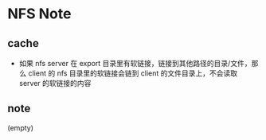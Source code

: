 # NFS Note

## cache

* 如果 nfs server 在 export 目录里有软链接，链接到其他路径的目录/文件，那么 client 的 nfs 目录里的软链接会链到 client 的文件目录上，不会读取 server 的软链接的内容

## note

(empty)